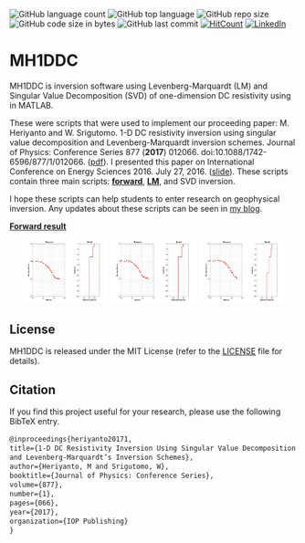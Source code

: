 ![GitHub language count](https://img.shields.io/github/languages/count/mheriyanto/MH1DDC)
![GitHub top language](https://img.shields.io/github/languages/top/mheriyanto/MH1DDC)
![GitHub repo size](https://img.shields.io/github/repo-size/mheriyanto/MH1DDC)
![GitHub code size in bytes](https://img.shields.io/github/languages/code-size/mheriyanto/MH1DDC)
![GitHub last commit](https://img.shields.io/github/last-commit/mheriyanto/MH1DDC.svg)
[![HitCount](http://hits.dwyl.com/mheriyanto/MH1DDC.svg)](http://hits.dwyl.com/mheriyanto/MH1DDC)
[![LinkedIn](https://img.shields.io/badge/-LinkedIn-black.svg?style=flat&logo=linkedin&colorB=555)](https://id.linkedin.com/in/mheriyanto)

# MH1DDC
MH1DDC is inversion software using Levenberg-Marquardt (LM) and Singular Value Decomposition (SVD) of one-dimension DC resistivity using in MATLAB.

These were scripts that were used to implement our proceeding paper:
M. Heriyanto and W. Srigutomo. 1-D DC resistivity inversion using singular value decomposition and Levenberg-Marquardt inversion schemes. Journal of Physics: Conference Series 877 (**2017**) 012066. doi:10.1088/1742-6596/877/1/012066. ([pdf](https://iopscience.iop.org/article/10.1088/1742-6596/877/1/012066/pdf)). I presented this paper on International Conference on Energy Sciences 2016. July 27, 2016. ([slide](https://figshare.com/articles/1-D_DC_Resistivity_Inversion_Using_Singular_Value_Decomposition_and_Levenberg-Marquardt_s_Inversion_Schemes/4644637)). These scripts contain three main scripts: [**forward**](https://github.com/mheriyanto/MH1DDC/tree/master/forward), [**LM**](https://github.com/mheriyanto/MH1DDC/tree/master/lm_inversion), and SVD inversion. 

I hope these scripts can help students to enter research on geophysical inversion. 
Any updates about these scripts can be seen in [my blog](https://mheriyanto.wordpress.com/mh1ddc/).

<ins>**Forward result**</ins>

<p align="center">
<img src="https://github.com/mheriyanto/MH1DDC/blob/master/forward/Model%201/Model%201.png" width="30%">
<img src="https://github.com/mheriyanto/MH1DDC/blob/master/forward/Model%202/Model%202.png" width="30%">
<img src="https://github.com/mheriyanto/MH1DDC/blob/master/forward/Model%203/Model%203.png" width="30%">
</p>

## License
MH1DDC is released under the MIT License (refer to the [LICENSE](https://github.com/mheriyanto/MH1DDC/blob/master/LICENSE) file for details).

## Citation
If you find this project useful for your research, please use the following BibTeX entry.
    
    @inproceedings{heriyanto20171,
    title={1-D DC Resistivity Inversion Using Singular Value Decomposition and Levenberg-Marquardt’s Inversion Schemes},
    author={Heriyanto, M and Srigutomo, W},
    booktitle={Journal of Physics: Conference Series},
    volume={877},
    number={1},
    pages={066},
    year={2017},
    organization={IOP Publishing}
    }
    
